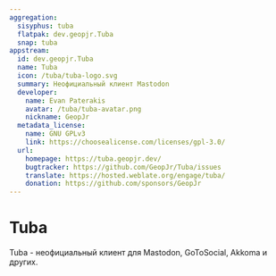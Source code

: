 ```yaml
---
aggregation:
  sisyphus: tuba
  flatpak: dev.geopjr.Tuba
  snap: tuba
appstream:
  id: dev.geopjr.Tuba
  name: Tuba
  icon: /tuba/tuba-logo.svg
  summary: Неофициальный клиент Mastodon
  developer:
    name: Evan Paterakis
    avatar: /tuba/tuba-avatar.png
    nickname: GeopJr
  metadata_license:
    name: GNU GPLv3
    link: https://choosealicense.com/licenses/gpl-3.0/
  url:
    homepage: https://tuba.geopjr.dev/
    bugtracker: https://github.com/GeopJr/Tuba/issues
    translate: https://hosted.weblate.org/engage/tuba/
    donation: https://github.com/sponsors/GeopJr
---
```


# Tuba

Tuba - неофициальный клиент для Mastodon, GoToSocial, Akkoma и других.

<!--@include: @ru/apps/.parts/install/content-repo.md-->
<!--@include: @ru/apps/.parts/install/content-flatpak.md-->
<!--@include: @ru/apps/.parts/install/content-snap.md-->
